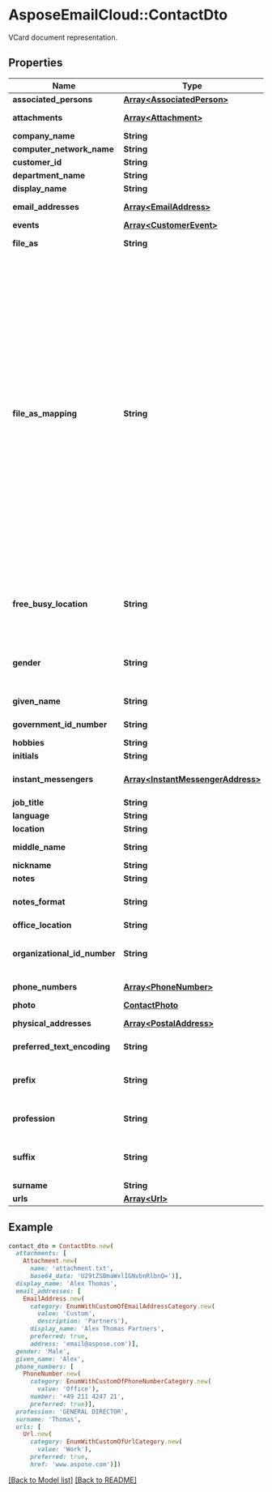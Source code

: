 # AsposeEmailCloud::ContactDto

VCard document representation.             

## Properties
Name | Type | Description | Notes
---- | ---- | ----------- | -----
**associated_persons** |[**Array&lt;AssociatedPerson&gt;**](AssociatedPerson.md) | Associated persons.              | [optional] 
**attachments** |[**Array&lt;Attachment&gt;**](Attachment.md) | Document attachments.              | [optional] 
**company_name** |**String** | Company name.              | [optional] 
**computer_network_name** |**String** | Computer network.              | [optional] 
**customer_id** |**String** | Customer id.              | [optional] 
**department_name** |**String** | Department name.              | [optional] 
**display_name** |**String** | Display name.              | [optional] 
**email_addresses** |[**Array&lt;EmailAddress&gt;**](EmailAddress.md) | Person's email addresses.              | [optional] 
**events** |[**Array&lt;CustomerEvent&gt;**](CustomerEvent.md) | Person's events.              | [optional] 
**file_as** |**String** | A name used for sorting.              | [optional] 
**file_as_mapping** |**String** | Specifies how to generate and recompute the value of the dispidFileAs property when other contact name properties change. Coincides MS-OXPROPS revision 16.2 from 7/31/2014. Enum, available values: Empty, DisplayName, FirstName, LastName, Organization, LastFirstMiddle, OrgLastFirstMiddle, LastFirstMiddleOrg, LastFirstMiddle2, LastFirstMiddle3, OrgLastFirstMiddle2, OrgLastFirstMiddle3, LastFirstMiddleOrg2, LastFirstMiddleOrg3, LastFirstMiddleGen, FirstMiddleLastGen, LastFirstMiddleGen2, BestMatch, AccordingToLocale, None | 
**free_busy_location** |**String** | URL path from which a client can retrieve free/busy information for the contact as an iCal file.              | [optional] 
**gender** |**String** | Enum defines gender of a person. Enum, available values: Unspecified, Female, Male | 
**given_name** |**String** | Person's given name.              | [optional] 
**government_id_number** |**String** | Government id number.              | [optional] 
**hobbies** |**String** | Person's hobbies.              | [optional] 
**initials** |**String** | Person's initials.              | [optional] 
**instant_messengers** |[**Array&lt;InstantMessengerAddress&gt;**](InstantMessengerAddress.md) | Person's instant messenger addresses.              | [optional] 
**job_title** |**String** | Person's job title.              | [optional] 
**language** |**String** | Language.              | [optional] 
**location** |**String** | Person's location.              | [optional] 
**middle_name** |**String** | Person's middle name.              | [optional] 
**nickname** |**String** | Person's nickname.              | [optional] 
**notes** |**String** | Notes.              | [optional] 
**notes_format** |**String** | Defines format of a text. Enum, available values: Text, Html | 
**office_location** |**String** | Office location.              | [optional] 
**organizational_id_number** |**String** | Contains an identifier for the mail user used within the mail user's organization.              | [optional] 
**phone_numbers** |[**Array&lt;PhoneNumber&gt;**](PhoneNumber.md) | Person's phone numbers.              | [optional] 
**photo** |[**ContactPhoto**](ContactPhoto.md) | Person's photo.              | [optional] 
**physical_addresses** |[**Array&lt;PostalAddress&gt;**](PostalAddress.md) | Person's physical addresses.              | [optional] 
**preferred_text_encoding** |**String** | Encoding for all text properties.              | [optional] 
**prefix** |**String** | A prefix of a full name such like Mr.(mister), Dr.(doctor) and so on.              | [optional] 
**profession** |**String** | A job position of a person in a company.              | [optional] 
**suffix** |**String** | A suffix of a full name such like Jr.(junior), Sr.(senior) and so on.              | [optional] 
**surname** |**String** | Person's surname.              | [optional] 
**urls** |[**Array&lt;Url&gt;**](Url.md) | Person's urls.              | [optional] 


## Example
```ruby
contact_dto = ContactDto.new(
  attachments: [
    Attachment.new(
      name: 'attachment.txt',
      base64_data: 'U29tZSBmaWxlIGNvbnRlbnQ=')],
  display_name: 'Alex Thomas',
  email_addresses: [
    EmailAddress.new(
      category: EnumWithCustomOfEmailAddressCategory.new(
        value: 'Custom',
        description: 'Partners'),
      display_name: 'Alex Thomas Partners',
      preferred: true,
      address: 'email@aspose.com')],
  gender: 'Male',
  given_name: 'Alex',
  phone_numbers: [
    PhoneNumber.new(
      category: EnumWithCustomOfPhoneNumberCategory.new(
        value: 'Office'),
      number: '+49 211 4247 21',
      preferred: true)],
  profession: 'GENERAL DIRECTOR',
  surname: 'Thomas',
  urls: [
    Url.new(
      category: EnumWithCustomOfUrlCategory.new(
        value: 'Work'),
      preferred: true,
      href: 'www.aspose.com')])
```


[[Back to Model list]](Models.md) [[Back to README]](README.md)

